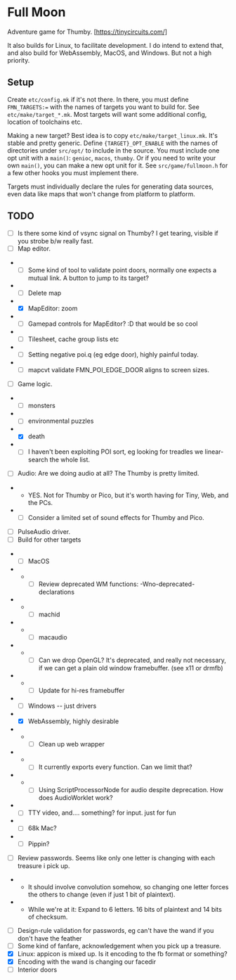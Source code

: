 # Full Moon

Adventure game for Thumby. [https://tinycircuits.com/]

It also builds for Linux, to facilitate development.
I do intend to extend that, and also build for WebAssembly, MacOS, and Windows.
But not a high priority.

## Setup

Create `etc/config.mk` if it's not there.
In there, you must define `FMN_TARGETS:=` with the names of targets you want to build for.
See `etc/make/target_*.mk`.
Most targets will want some additional config, location of toolchains etc.

Making a new target? Best idea is to copy `etc/make/target_linux.mk`.
It's stable and pretty generic.
Define `{TARGET}_OPT_ENABLE` with the names of directories under `src/opt/` to include in the source.
You must include one opt unit with a `main()`: `genioc`, `macos`, `thumby`.
Or if you need to write your own `main()`, you can make a new opt unit for it.
See `src/game/fullmoon.h` for a few other hooks you must implement there.

Targets must individually declare the rules for generating data sources, even data like maps that won't change from platform to platform.

## TODO

- [ ] Is there some kind of vsync signal on Thumby? I get tearing, visible if you strobe b/w really fast.
- [ ] Map editor.
- - [ ] Some kind of tool to validate point doors, normally one expects a mutual link. A button to jump to its target?
- - [ ] Delete map
- - [x] MapEditor: zoom
- - [ ] Gamepad controls for MapEditor? :D that would be so cool
- - [ ] Tilesheet, cache group lists etc
- - [ ] Setting negative poi.q (eg edge door), highly painful today.
- - [ ] mapcvt validate FMN_POI_EDGE_DOOR aligns to screen sizes.
- [ ] Game logic.
- - [ ] monsters
- - [ ] environmental puzzles
- - [x] death
- - [ ] I haven't been exploiting POI sort, eg looking for treadles we linear-search the whole list.
- [ ] Audio: Are we doing audio at all? The Thumby is pretty limited.
- - YES. Not for Thumby or Pico, but it's worth having for Tiny, Web, and the PCs.
- - [ ] Consider a limited set of sound effects for Thumby and Pico.
- [ ] PulseAudio driver.
- [ ] Build for other targets
- - [ ] MacOS
- - - [ ] Review deprecated WM functions: -Wno-deprecated-declarations
- - - [ ] machid
- - - [ ] macaudio
- - - [ ] Can we drop OpenGL? It's deprecated, and really not necessary, if we can get a plain old window framebuffer. (see x11 or drmfb)
- - - [ ] Update for hi-res framebuffer
- - [ ] Windows -- just drivers
- - [x] WebAssembly, highly desirable
- - - [ ] Clean up web wrapper
- - - [ ] It currently exports every function. Can we limit that?
- - - [ ] Using ScriptProcessorNode for audio despite deprecation. How does AudioWorklet work?
- - [ ] TTY video, and.... something? for input. just for fun
- - [ ] 68k Mac?
- - [ ] Pippin?
- [ ] Review passwords. Seems like only one letter is changing with each treasure i pick up.
- - It should involve convolution somehow, so changing one letter forces the others to change (even if just 1 bit of plaintext).
- - While we're at it: Expand to 6 letters. 16 bits of plaintext and 14 bits of checksum.
- [ ] Design-rule validation for passwords, eg can't have the wand if you don't have the feather
- [ ] Some kind of fanfare, acknowledgement when you pick up a treasure.
- [x] Linux: appicon is mixed up. Is it encoding to the fb format or something?
- [x] Encoding with the wand is changing our facedir
- [ ] Interior doors
